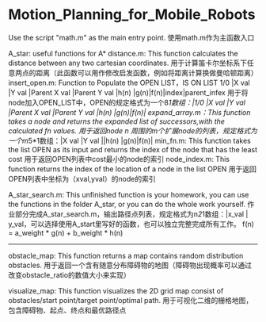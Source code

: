 # Motion_Planning_for_Mobile_Robots

Use the script "math.m" as the main entry point.
使用math.m作为主函数入口

A_star: useful functions for A*
           distance.m: This function calculates the distance between any two cartesian coordinates.
	              用于计算笛卡尔坐标系下任意两点的距离（此函数可以用作修改启发函数，例如将距离计算换做曼哈顿距离）
           insert_open.m: Function to Populate the OPEN LIST，IS ON LIST 1/0 |X val |Y val |Parent X val |Parent Y val |h(n) |g(n)|f(n)|index|parent_infex
                              用于将node加入OPEN_LIST中，OPEN的规定格式为一个8*1数组：|1/0 |X val |Y val |Parent X val |Parent Y val |h(n) |g(n)|f(n)|
           expand_array.m：This function takes a node and returns the expanded list  of successors,with the calculated fn values.
                              用于返回node n 周围的m个扩展node的列表，规定格式为一个m*5*1数组：|X val |Y val ||h(n) |g(n)|f(n)|
           min_fn.m: This function takes the list OPEN as its input and returns the index of the node that has the least cost
	              用于返回OPEN列表中cost最小的node的索引
           node_index.m:  This function returns the index of the location of a node in the list OPEN
  	              用于返回OPEN列表中坐标为（xval,yval）的node的索引

A_star_search.m: This unfinished function is your homework, you can use the functions in the folder A_star, or you can do the whole work yourself.
	作业部分完成A_star_search.m，输出路径点列表，规定格式为n*2*1数组：|x_val | y_val，可以选择使用A_start里写好的函数，也可以独立完整完成所有工作。
	f(n) = a_weight * g(n) + b_weight * h(n)

-----------------------------------------------------------------------------------------------------------
obstacle_map: This function returns a map contains random distribution obstacles.
                       用于返回一个含有随意分布障碍物的地图（障碍物出现概率可以通过改变obstacle_ratio的数值大小来实现）

visualize_map: This function visualizes the 2D grid map consist of obstacles/start point/target point/optimal path.
                       用于可视化二维的栅格地图，包含障碍物、起点、终点和最优路径点